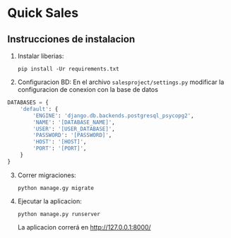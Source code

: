 # Quick Sales

## Instrucciones de instalacion

1. Instalar liberias:
   
    `pip install -Ur requirements.txt`


2. Configuracion BD: En el archivo `salesproject/settings.py` 
modificar la configuracion de conexion con la base de datos
   
```python
DATABASES = {
    'default': {
        'ENGINE': 'django.db.backends.postgresql_psycopg2',
        'NAME': '[DATABASE_NAME]',
        'USER': '[USER_DATABASE]',
        'PASSWORD': '[PASSWORD]',
        'HOST': '[HOST]',
        'PORT': '[PORT]',
    }
}
```
3. Correr migraciones:
   
    `python manage.gy migrate`
   

4. Ejecutar la aplicacion:
    
    `python manage.py runserver`
    
    La aplicacion correrá en http://127.0.0.1:8000/


    
    

